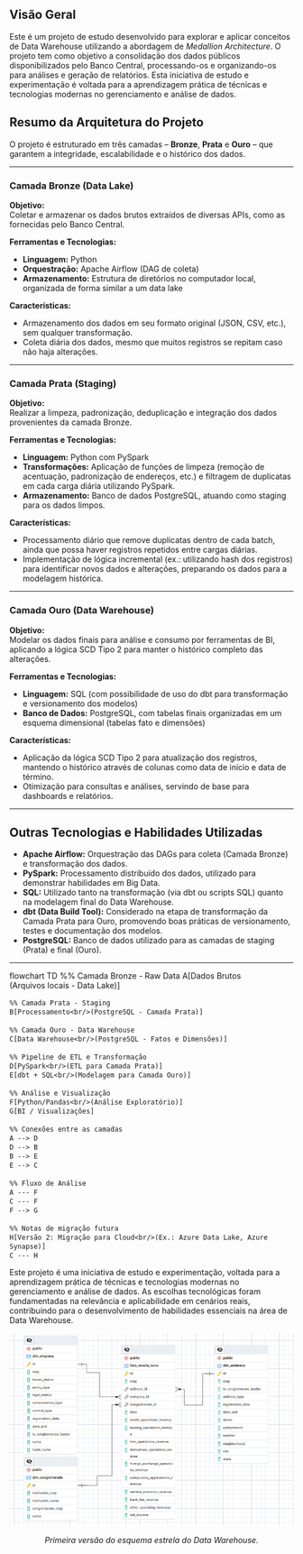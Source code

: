 ## Visão Geral

Este é um projeto de estudo desenvolvido para explorar e aplicar conceitos de Data Warehouse utilizando a abordagem de *Medallion Architecture*. O projeto tem como objetivo a consolidação dos dados públicos disponibilizados pelo Banco Central, processando-os e organizando-os para análises e geração de relatórios. Esta iniciativa de estudo e experimentação é voltada para a aprendizagem prática de técnicas e tecnologias modernas no gerenciamento e análise de dados. 


## Resumo da Arquitetura do Projeto

O projeto é estruturado em três camadas – **Bronze**, **Prata** e **Ouro** – que garantem a integridade, escalabilidade e o histórico dos dados.

---

### Camada Bronze (Data Lake)

**Objetivo:**  
Coletar e armazenar os dados brutos extraídos de diversas APIs, como as fornecidas pelo Banco Central.

**Ferramentas e Tecnologias:**  
- **Linguagem:** Python  
- **Orquestração:** Apache Airflow (DAG de coleta)  
- **Armazenamento:** Estrutura de diretórios no computador local, organizada de forma similar a um data lake

**Características:**  
- Armazenamento dos dados em seu formato original (JSON, CSV, etc.), sem qualquer transformação.  
- Coleta diária dos dados, mesmo que muitos registros se repitam caso não haja alterações.

---

### Camada Prata (Staging)

**Objetivo:**  
Realizar a limpeza, padronização, deduplicação e integração dos dados provenientes da camada Bronze.

**Ferramentas e Tecnologias:**  
- **Linguagem:** Python com PySpark  
- **Transformações:** Aplicação de funções de limpeza (remoção de acentuação, padronização de endereços, etc.) e filtragem de duplicatas em cada carga diária utilizando PySpark.  
- **Armazenamento:** Banco de dados PostgreSQL, atuando como staging para os dados limpos.

**Características:**  
- Processamento diário que remove duplicatas dentro de cada batch, ainda que possa haver registros repetidos entre cargas diárias.  
- Implementação de lógica incremental (ex.: utilizando hash dos registros) para identificar novos dados e alterações, preparando os dados para a modelagem histórica.

---

### Camada Ouro (Data Warehouse)

**Objetivo:**  
Modelar os dados finais para análise e consumo por ferramentas de BI, aplicando a lógica SCD Tipo 2 para manter o histórico completo das alterações.

**Ferramentas e Tecnologias:**  
- **Linguagem:** SQL (com possibilidade de uso do dbt para transformação e versionamento dos modelos)  
- **Banco de Dados:** PostgreSQL, com tabelas finais organizadas em um esquema dimensional (tabelas fato e dimensões)

**Características:**  
- Aplicação da lógica SCD Tipo 2 para atualização dos registros, mantendo o histórico através de colunas como data de início e data de término.  
- Otimização para consultas e análises, servindo de base para dashboards e relatórios.

---

## Outras Tecnologias e Habilidades Utilizadas

- **Apache Airflow:** Orquestração das DAGs para coleta (Camada Bronze) e transformação dos dados.  
- **PySpark:** Processamento distribuído dos dados, utilizado para demonstrar habilidades em Big Data.  
- **SQL:** Utilizado tanto na transformação (via dbt ou scripts SQL) quanto na modelagem final do Data Warehouse.  
- **dbt (Data Build Tool):** Considerado na etapa de transformação da Camada Prata para Ouro, promovendo boas práticas de versionamento, testes e documentação dos modelos.  
- **PostgreSQL:** Banco de dados utilizado para as camadas de staging (Prata) e final (Ouro).  
---

flowchart TD
    %% Camada Bronze - Raw Data
    A[Dados Brutos<br/>(Arquivos locais - Data Lake)] 

    %% Camada Prata - Staging
    B[Processamento<br/>(PostgreSQL - Camada Prata)]
    
    %% Camada Ouro - Data Warehouse
    C[Data Warehouse<br/>(PostgreSQL - Fatos e Dimensões)]
    
    %% Pipeline de ETL e Transformação
    D[PySpark<br/>(ETL para Camada Prata)]
    E[dbt + SQL<br/>(Modelagem para Camada Ouro)]
    
    %% Análise e Visualização
    F[Python/Pandas<br/>(Análise Exploratório)]
    G[BI / Visualizações]
    
    %% Conexões entre as camadas
    A --> D
    D --> B
    B --> E
    E --> C
    
    %% Fluxo de Análise
    A --- F
    C --- F
    F --> G
    
    %% Notas de migração futura
    H[Versão 2: Migração para Cloud<br/>(Ex.: Azure Data Lake, Azure Synapse)]
    C --- H


Este projeto é uma iniciativa de estudo e experimentação, voltada para a aprendizagem prática de técnicas e tecnologias modernas no gerenciamento e análise de dados. As escolhas tecnológicas foram fundamentadas na relevância e aplicabilidade em cenários reais, contribuindo para o desenvolvimento de habilidades essenciais na área de Data Warehouse.


  ![Star schema](https://raw.githubusercontent.com/daiane0/Dados_financeiros/master/diagrama.png)
  <br>
<p align="center">
  <em>Primeira versão do esquema estrela do Data Warehouse.</em>
</p>





